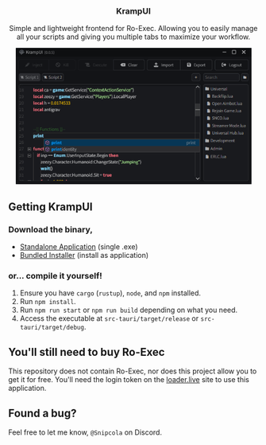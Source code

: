 <div align="center">
    <h3>KrampUI</h3>
    <p>Simple and lightweight frontend for Ro-Exec. Allowing you to easily manage all your scripts and giving you multiple tabs to maximize your workflow.</p>
    <img src="./assets/showcase.png" alt="An image which showcases KrampUI application." width="475"/>
</div>

## Getting KrampUI
### Download the binary,
- [Standalone Application](https://git.snipcola.com/snipcola/KrampUI/releases/download/latest/krampui.exe) (single .exe)
- [Bundled Installer](https://git.snipcola.com/snipcola/KrampUI/releases/download/latest/krampui-installer.msi) (install as application)

### or... compile it yourself!
1. Ensure you have `cargo` (`rustup`), `node`, and `npm` installed.
2. Run `npm install`.
3. Run `npm run start` or `npm run build` depending on what you need.
4. Access the executable at `src-tauri/target/release` or `src-tauri/target/debug`.

## You'll still need to buy Ro-Exec
This repository does not contain Ro-Exec, nor does this project allow you to get it for free. You'll need the login token on the [loader.live](https://loader.live/dashboard) site to use this application.

## Found a bug?
Feel free to let me know, ``@Snipcola`` on Discord.